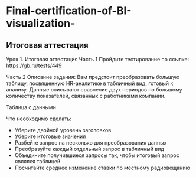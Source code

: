 # Final-certification-of-BI-visualization-

## Итоговая аттестация

Урок 1. Итоговая аттестация
Часть 1
Пройдите тестирование по ссылке: https://gb.ru/tests/449

Часть 2
Описание задания:
Вам предстоит преобразовать большую таблицу, посвященную HR-аналитике в табличный вид, готовый к анализу.
Данные описывают сравнение двух периодов по большому количеству показателей, связанных с работниками компании.

Таблица с данными

Что необходимо сделать:
- Уберите двойной уровень заголовков
- Уберите итоговые значения
- Разбейте запрос на несколько для преобразования данных
- Преобразуйте каждый отдельный запрос в табличный вид
- Объедините получившиеся запросы так, чтобы итоговый запрос являлся таблицей
- Посчитайте среднее изменение ставки по местному радиовещанию